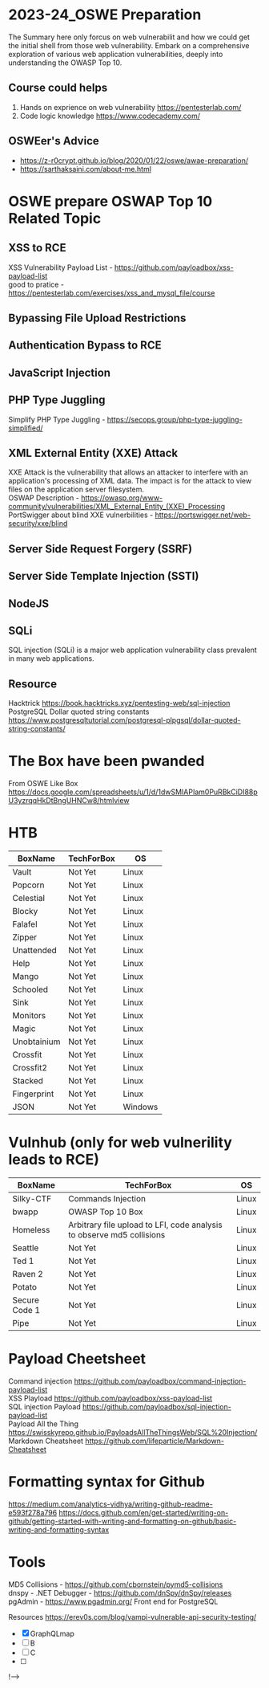 <!--
# Disclaimer
All Resources below is only for education purpose for everyone who wanted to learn OSWE.
!-->

# 2023-24_OSWE Preparation
The Summary here only forcus on web vulnerabilit and how we could get the initial shell from those web vulnerability. Embark on a comprehensive exploration of various web application vulnerabilities, deeply into understanding the OWASP Top 10.

## Course could helps 
1. Hands on exprience on web vulnerability https://pentesterlab.com/ <br>
2. Code logic knowledge https://www.codecademy.com/

## OSWEer's Advice
- https://z-r0crypt.github.io/blog/2020/01/22/oswe/awae-preparation/ <br>
- https://sarthaksaini.com/about-me.html <br>

# OSWE prepare OSWAP Top 10 Related Topic

## XSS to RCE
XSS Vulnerability Payload List - https://github.com/payloadbox/xss-payload-list <br>
good to pratice - https://pentesterlab.com/exercises/xss_and_mysql_file/course <br>

## Bypassing File Upload Restrictions

## Authentication Bypass to RCE

## JavaScript Injection

## PHP Type Juggling
Simplify PHP Type Juggling - https://secops.group/php-type-juggling-simplified/

## XML External Entity (XXE) Attack
XXE Attack is the vulnerability that allows an attacker to interfere with an application's processing of XML data. The impact is for the attack to view files on the application server filesystem.  <br>
OSWAP Description - https://owasp.org/www-community/vulnerabilities/XML_External_Entity_(XXE)_Processing  <br>
PortSwigger about blind XXE vulnerbilities - https://portswigger.net/web-security/xxe/blind  <br>

## Server Side Request Forgery (SSRF)


## Server Side Template Injection (SSTI)

## NodeJS

## SQLi
SQL injection (SQLi) is a major web application vulnerability class prevalent in many web applications. 

## Resource
Hacktrick https://book.hacktricks.xyz/pentesting-web/sql-injection <br>
PostgreSQL Dollar quoted string constants https://www.postgresqltutorial.com/postgresql-plpgsql/dollar-quoted-string-constants/

# The Box have been pwanded 

From OSWE Like Box https://docs.google.com/spreadsheets/u/1/d/1dwSMIAPIam0PuRBkCiDI88pU3yzrqqHkDtBngUHNCw8/htmlview

# HTB
|BoxName|TechForBox|OS|
|---|---|---|
|Vault|Not Yet|Linux|
|Popcorn|Not Yet|Linux|
|Celestial|Not Yet|Linux|
|Blocky|Not Yet|Linux|
|Falafel|Not Yet|Linux|
|Zipper|Not Yet|Linux|
|Unattended|Not Yet|Linux|
|Help|Not Yet|Linux|
|Mango|Not Yet|Linux|
|Schooled|Not Yet|Linux|
|Sink|Not Yet|Linux|
|Monitors|Not Yet|Linux|
|Magic|Not Yet|Linux|
|Unobtainium|Not Yet|Linux|
|Crossfit|Not Yet|Linux|
|Crossfit2|Not Yet|Linux|
|Stacked|Not Yet|Linux|
|Fingerprint|Not Yet|Linux|
|JSON|Not Yet|Windows|

# Vulnhub (only for web vulnerility leads to RCE)
|BoxName|TechForBox|OS|
|---|---|---|
|Silky-CTF|Commands Injection|Linux|
|bwapp|OWASP Top 10 Box|Linux|
|Homeless|Arbitrary file upload to LFI, code analysis to observe md5 collisions|Linux|
|Seattle|Not Yet|Linux|
|Ted 1|Not Yet|Linux|
|Raven 2|Not Yet|Linux|
|Potato|Not Yet|Linux|
|Secure Code 1|Not Yet|Linux|
|Pipe|Not Yet|Linux|

# Payload Cheetsheet
Command injection https://github.com/payloadbox/command-injection-payload-list <br>
XSS Playload https://github.com/payloadbox/xss-payload-list  <br>
SQL injection Payload https://github.com/payloadbox/sql-injection-payload-list <br>
Payload All the Thing https://swisskyrepo.github.io/PayloadsAllTheThingsWeb/SQL%20Injection/ <br>
Markdown Cheatsheet https://github.com/lifeparticle/Markdown-Cheatsheet <br>

# Formatting syntax for Github 
https://medium.com/analytics-vidhya/writing-github-readme-e593f278a796
https://docs.github.com/en/get-started/writing-on-github/getting-started-with-writing-and-formatting-on-github/basic-writing-and-formatting-syntax

# Tools
MD5 Collisions - https://github.com/cbornstein/pymd5-collisions <br>
dnspy - .NET Debugger - https://github.com/dnSpy/dnSpy/releases <br>
pgAdmin - https://www.pgadmin.org/ Front end for PostgreSQL<br>

<!-- 
# OSWE Like Topic

1. Source Code Audit
2. ATutor Authentication Bypass and RCE
	1. test
	2. test
3.  ATutor LMS Type Juggling Vulnerability
	1. PHP Strict compasion and loose compasion
	2. 
	3. 
4.  ManageEngine Applications Manager AMUserResourcesSyncServlet SQL Injection RCE
	1. test
	2. test
	3. Stacked Queries https://www.sqlinjection.net/stacked-queries/
5.  Bassmaster NodeJS Arbitrary JavaScript Injection Vulnerability
	1. Regular expression - https://regex101.com/
        2. Regular expression explain - https://hackmd.io/@Heidi-Liu/regex#Why-we-need-Regular-Expression
	2. JavaScript RegExp Reference - https://www.w3schools.com/jsref/jsref_obj_regexp.asp
        3. (execute a shell) hex-encode our forward slashes and bypass the restrictions of the regex parsing
6.  DotNetNuke Cookie Deserialization RCE
	1. C# Serialize and Deserialize https://blog.miniasp.com/post/2008/03/19/How-to-serialize-and-deserialize-using-C-NET
        2. .NET Documentation https://learn.microsoft.com/en-us/dotnet/?view=net-8.0
	3. Generating payloads that exploit unsafe .NET object deserializationhttps://github.com/pwntester/ysoserial.net
7.  ERPNext Authentication Bypass and Server Side Template Injection
	1. SQL Injection - utf8mb4_general_ci - https://dev.mysql.com/doc/refman/8.0/en/charset-unicode-sets.html
	2. Frappe Framework - https://frappeframework.com/docs/v15/user/en/tutorial/create-a-doctype
 	3. 
  	4. 
   	5. 
8.  openCRX Authentication Bypass and Remote Code Execution
	1. Java application analysis, tree -L 3
	2. XXE (XML External Entity) vulnerability
 	3. XXE Attack submitted - <!DOCTYPE reset [ <!ENTITY qaz SYSTEM "/etc/passwd"> ]> <reset>&qaz;</reset>
 	4. JAVA RCE - create a feature void, create a procedure and call that feature.
9.  openITCOCKPIT XSS and OS Command Injection - Blackbox
	1. XSS - The Browser Exploitation Framework (BeEF)
	2. DOM - HTML elements via the getElementByID and getElementsByTagName methods.
	3. Websocket - How to obtain a url and key from websocket server 
 	4. OS Command injection combining a fuzzing skill
  	5. 
10.  Concord Authentication Bypass to RCE
Reference : https://fetch.spec.whatwg.org/#cors-request
	1. CORS, Access-Control-Allow-Origin have three values *, null and origin. https://fetch.spec.whatwg.org/#cors-request
	2. SameSite Attribute, [http-response] Set-Cookie: session=ABCDEFGHIJKLMNO; Path=/; Max-Age=0; SameSite=Lax; *three of attribute: Strict, None, and Lax. Understanding the relationship between SOP, CORS, and the SameSite attribute is critical in understanding how and when an application might be vulnerable to CSRF.
 	3. CORS exploits are similar to reflected Cross-Site Scripting (XSS) in that we must send a link to an already-authenticated user in order to exploit something of value
  	4. Liquibase.xml, Liquibase is an open-source database schema change management solution which enables you to manage revisions of your database changes easily.
11.  Server-Side Request Forgery
	1. Directus v9.0.0 rc34
	2. API gateways for microservices
 	3. API Discovery via Verb Tampering, the way to retrieve api with error code 204,401,403,404
  	4. Server-Side Request Forgery (SSRF) occurs when an attacker can force an application or server to request data or a resource. 
12.  Guacamole Lite Prototype Pollution	
	1. test
	2. test
13.  Atmail Mail Server Appliance: from XSS to RCE archived
	1. test
	2. test
!-->

<!--
# Post OSWE

## API Security
<!-- Task list -->

Resources
https://erev0s.com/blog/vampi-vulnerable-api-security-testing/

- [x] GraphQLmap
- [ ] B
- [ ] C
- [ ] 
!-->

